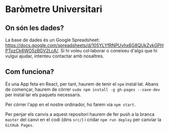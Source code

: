 # Baròmetre Universitari
## On són les dades?
La base de dades és un Google Spreadsheet: https://docs.google.com/spreadsheets/d/105YLYfRNPUvhx6G8QUkZykGPHPTpzCk6WO5zBGV2LcA/. Si hi voleu col·laborar o coneixeu d'algú que hi vulgui ajudar, intenteu contactar amb nosaltres.

## Com funciona?
És una App feta en React, per tant, haurem de tenir el `npm` instal·lat.
Abans de començar, haurem de córrer `sudo npm install -g gh-pages --save-dev` per instal·lar els paquets necessaris.

Per córrer l'app en el nostre ordinador, ho farem via `npm start`.

Per penjar els canvis a aquest repositori haurem de fer push a la branca `master` del canvi en el codi (dins `src/`) i cridar `npm run deploy` per canviar la `GitHub Pages`.
